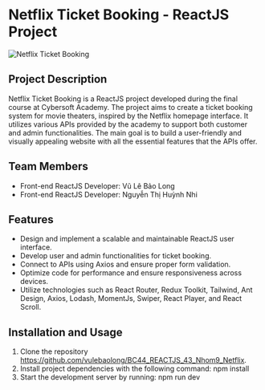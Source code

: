 # Netflix Ticket Booking - ReactJS Project

![Netflix Ticket Booking](./src//assets//icons//nficon2016.ico)

## Project Description

Netflix Ticket Booking is a ReactJS project developed during the final course at Cybersoft Academy. The project aims to create a ticket booking system for movie theaters, inspired by the Netflix homepage interface. It utilizes various APIs provided by the academy to support both customer and admin functionalities. The main goal is to build a user-friendly and visually appealing website with all the essential features that the APIs offer.

## Team Members

-   Front-end ReactJS Developer: Vũ Lê Bảo Long
-   Front-end ReactJS Developer: Nguyễn Thị Huỳnh Nhi

## Features

-   Design and implement a scalable and maintainable ReactJS user interface.
-   Develop user and admin functionalities for ticket booking.
-   Connect to APIs using Axios and ensure proper form validation.
-   Optimize code for performance and ensure responsiveness across devices.
-   Utilize technologies such as React Router, Redux Toolkit, Tailwind, Ant Design, Axios, Lodash, MomentJs, Swiper, React Player, and React Scroll.

## Installation and Usage

1. Clone the repository https://github.com/vulebaolong/BC44_REACTJS_43_Nhom9_Netflix.
2. Install project dependencies with the following command: npm install
3. Start the development server by running: npm run dev
